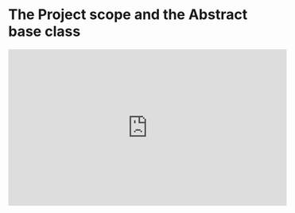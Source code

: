 ﻿# The Project scope and the Abstract base class

<iframe width="560" height="315" src="https://www.youtube.com/embed/Am5AolbtkVg?list=PL1DEQjXG2xnJWRyX6XqHOgPY9exyDLz8a" frameborder="0" allowfullscreen></iframe>

